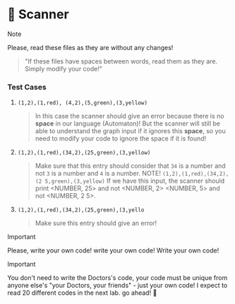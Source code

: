 # :mag_right: Scanner

> [!NOTE]
> Please, read these files as they are without any changes!

  > "If these files have spaces between words, read them as they are. Simply modify your code!"

### Test Cases
  1. `(1,2),(1,red), (4,2),(5,green),(3,yellow)`
       > In this case the scanner should give an error because there is no **space** in our language (Automaton)!
       > But the scanner will still be able to understand the graph input if it ignores this **space**, so you need to modify your code to ignore the space if it is found!
       
  2. `(1,2),(1,red),(34,2),(25,green),(3,yellow)`
       > Make sure that this entry should consider that `34` is a number and not `3` is a number and `4` is a number.
       > NOTE!
       > `(1,2),(1,red),(34,2),(2 5,green),(3,yellow)` If we have this input, the scanner should print <NUMBER, 25> and not <NUMBER, 2> <NUMBER, 5> and not <NUMBER, 2 5>.
       
        
  3. `(1,2),(1,red),(34,2),(25,green),(3,yello`
        > Make sure this entry should give an error!  

> [!IMPORTANT]
> Please, write your own code!
> write your own code!
> Write your own code!

> [!IMPORTANT]
> You don't need to write the Doctors's code, your code must be unique from anyone else's "your Doctors, your friends" - just your own code!
> I expect to read 20 different codes in the next lab. go ahead! :muscle:
